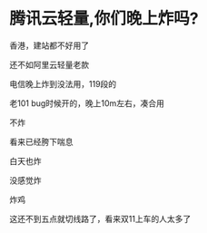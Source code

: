 # 腾讯云轻量,你们晚上炸吗?


香港，建站都不好用了

还不如阿里云轻量老款

电信晚上炸到没法用，119段的

老101 bug时候开的，晚上10m左右，凑合用

不炸<img src="static/image/smiley/default/lol.gif" smilieid="12" border="0" alt="" />

看来已经胯下喘息

白天也炸

没感觉炸

炸鸡

这还不到五点就切线路了，看来双11上车的人太多了<img src="static/image/smiley/default/lol.gif" smilieid="12" border="0" alt="" />
